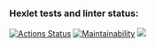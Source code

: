 ### Hexlet tests and linter status:
[![Actions Status](https://github.com/Isterikaaa/frontend-project-lvl1/workflows/hexlet-check/badge.svg)](https://github.com/Isterikaaa/frontend-project-lvl1/actions)
[![Maintainability](https://api.codeclimate.com/v1/badges/1e5ffb1cd0d76394e37c/maintainability)](https://codeclimate.com/github/Isterikaaa/frontend-project-lvl1/maintainability)
[![](https://github.com/Isterikaaa/frontend-project-lvl1/workflows/Node%20CI/badge.svg)](https://github.com/Isterikaaa/frontend-project-lvl1/actions)